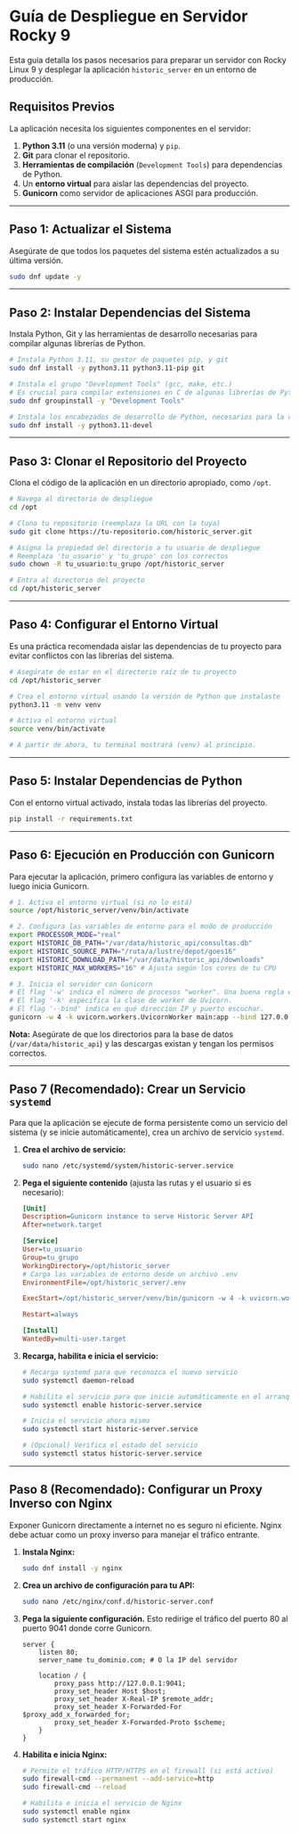 
# Guía de Despliegue en Servidor Rocky 9

Esta guía detalla los pasos necesarios para preparar un servidor con Rocky Linux 9 y desplegar la aplicación `historic_server` en un entorno de producción.

## Requisitos Previos

La aplicación necesita los siguientes componentes en el servidor:

1.  **Python 3.11** (o una versión moderna) y `pip`.
2.  **Git** para clonar el repositorio.
3.  **Herramientas de compilación** (`Development Tools`) para dependencias de Python.
4.  Un **entorno virtual** para aislar las dependencias del proyecto.
5.  **Gunicorn** como servidor de aplicaciones ASGI para producción.

---

## Paso 1: Actualizar el Sistema

Asegúrate de que todos los paquetes del sistema estén actualizados a su última versión.

```bash
sudo dnf update -y
```

---

## Paso 2: Instalar Dependencias del Sistema

Instala Python, Git y las herramientas de desarrollo necesarias para compilar algunas librerías de Python.

```bash
# Instala Python 3.11, su gestor de paquetes pip, y git
sudo dnf install -y python3.11 python3.11-pip git

# Instala el grupo "Development Tools" (gcc, make, etc.)
# Es crucial para compilar extensiones en C de algunas librerías de Python.
sudo dnf groupinstall -y "Development Tools"

# Instala los encabezados de desarrollo de Python, necesarios para la compilación
sudo dnf install -y python3.11-devel
```

---

## Paso 3: Clonar el Repositorio del Proyecto

Clona el código de la aplicación en un directorio apropiado, como `/opt`.

```bash
# Navega al directorio de despliegue
cd /opt

# Clona tu repositorio (reemplaza la URL con la tuya)
sudo git clone https://tu-repositorio.com/historic_server.git

# Asigna la propiedad del directorio a tu usuario de despliegue
# Reemplaza 'tu_usuario' y 'tu_grupo' con los correctos
sudo chown -R tu_usuario:tu_grupo /opt/historic_server

# Entra al directorio del proyecto
cd /opt/historic_server
```

---

## Paso 4: Configurar el Entorno Virtual

Es una práctica recomendada aislar las dependencias de tu proyecto para evitar conflictos con las librerías del sistema.

```bash
# Asegúrate de estar en el directorio raíz de tu proyecto
cd /opt/historic_server

# Crea el entorno virtual usando la versión de Python que instalaste
python3.11 -m venv venv

# Activa el entorno virtual
source venv/bin/activate

# A partir de ahora, tu terminal mostrará (venv) al principio.
```

---

## Paso 5: Instalar Dependencias de Python

Con el entorno virtual activado, instala todas las librerías del proyecto.

```bash
pip install -r requirements.txt
```

---

## Paso 6: Ejecución en Producción con Gunicorn

Para ejecutar la aplicación, primero configura las variables de entorno y luego inicia Gunicorn.

```bash
# 1. Activa el entorno virtual (si no lo está)
source /opt/historic_server/venv/bin/activate

# 2. Configura las variables de entorno para el modo de producción
export PROCESSOR_MODE="real"
export HISTORIC_DB_PATH="/var/data/historic_api/consultas.db"
export HISTORIC_SOURCE_PATH="/ruta/a/lustre/depot/goes16"
export HISTORIC_DOWNLOAD_PATH="/var/data/historic_api/downloads"
export HISTORIC_MAX_WORKERS="16" # Ajusta según los cores de tu CPU

# 3. Inicia el servidor con Gunicorn
# El flag '-w' indica el número de procesos "worker". Una buena regla es (2 * N_CORES) + 1.
# El flag '-k' especifica la clase de worker de Uvicorn.
# El flag '--bind' indica en qué dirección IP y puerto escuchar.
gunicorn -w 4 -k uvicorn.workers.UvicornWorker main:app --bind 127.0.0.1:9041
```

**Nota:** Asegúrate de que los directorios para la base de datos (`/var/data/historic_api`) y las descargas existan y tengan los permisos correctos.

---

## Paso 7 (Recomendado): Crear un Servicio `systemd`

Para que la aplicación se ejecute de forma persistente como un servicio del sistema (y se inicie automáticamente), crea un archivo de servicio `systemd`.

1.  **Crea el archivo de servicio:**
    ```bash
    sudo nano /etc/systemd/system/historic-server.service
    ```

2.  **Pega el siguiente contenido** (ajusta las rutas y el usuario si es necesario):

    ```ini
    [Unit]
    Description=Gunicorn instance to serve Historic Server API
    After=network.target

    [Service]
    User=tu_usuario
    Group=tu_grupo
    WorkingDirectory=/opt/historic_server
    # Carga las variables de entorno desde un archivo .env
    EnvironmentFile=/opt/historic_server/.env
    
    ExecStart=/opt/historic_server/venv/bin/gunicorn -w 4 -k uvicorn.workers.UvicornWorker main:app --bind 0.0.0.0:9041

    Restart=always

    [Install]
    WantedBy=multi-user.target
    ```

3.  **Recarga, habilita e inicia el servicio:**

    ```bash
    # Recarga systemd para que reconozca el nuevo servicio
    sudo systemctl daemon-reload

    # Habilita el servicio para que inicie automáticamente en el arranque
    sudo systemctl enable historic-server.service

    # Inicia el servicio ahora mismo
    sudo systemctl start historic-server.service

    # (Opcional) Verifica el estado del servicio
    sudo systemctl status historic-server.service
    ```

---

## Paso 8 (Recomendado): Configurar un Proxy Inverso con Nginx

Exponer Gunicorn directamente a internet no es seguro ni eficiente. Nginx debe actuar como un proxy inverso para manejar el tráfico entrante.

1.  **Instala Nginx:**
    ```bash
    sudo dnf install -y nginx
    ```

2.  **Crea un archivo de configuración para tu API:**
    ```bash
    sudo nano /etc/nginx/conf.d/historic-server.conf
    ```

3.  **Pega la siguiente configuración.** Esto redirige el tráfico del puerto 80 al puerto 9041 donde corre Gunicorn.

    ```nginx
    server {
        listen 80;
        server_name tu_dominio.com; # O la IP del servidor

        location / {
            proxy_pass http://127.0.0.1:9041;
            proxy_set_header Host $host;
            proxy_set_header X-Real-IP $remote_addr;
            proxy_set_header X-Forwarded-For $proxy_add_x_forwarded_for;
            proxy_set_header X-Forwarded-Proto $scheme;
        }
    }
    ```

4.  **Habilita e inicia Nginx:**
    ```bash
    # Permite el tráfico HTTP/HTTPS en el firewall (si está activo)
    sudo firewall-cmd --permanent --add-service=http
    sudo firewall-cmd --reload

    # Habilita e inicia el servicio de Nginx
    sudo systemctl enable nginx
    sudo systemctl start nginx
    ```
    ```